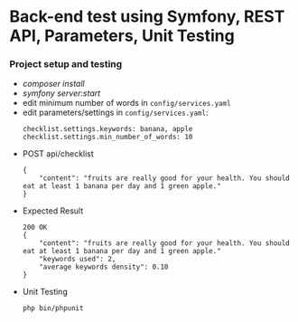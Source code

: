 # Back-end test using Symfony, REST API, Parameters, Unit Testing

### Project setup and testing
- *composer install*
- *symfony server:start*
- edit minimum number of words in `config/services.yaml`
- edit parameters/settings in `config/services.yaml`:
    ```
    checklist.settings.keywords: banana, apple
    checklist.settings.min_number_of_words: 10
    ```
- POST api/checklist
    ```
    {
        "content": "fruits are really good for your health. You should eat at least 1 banana per day and 1 green apple."
    }
    ```    
- Expected Result
    ```
    200 OK
    {
        "content": "fruits are really good for your health. You should eat at least 1 banana per day and 1 green apple."
        "keywords used": 2,
        "average keywords density": 0.10
    }
    ```
- Unit Testing
    ```
    php bin/phpunit
    ```
